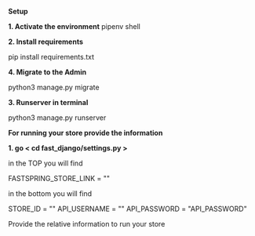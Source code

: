 
**Setup**



**1. Activate the environment**
pipenv shell

**2. Install requirements**

pip install requirements.txt

**4. Migrate to the Admin**

python3 manage.py migrate

**3. Runserver in terminal**

python3 manage.py runserver


**For running your store provide the information**

**1. go < cd fast_django/settings.py >**

in the TOP you will find 

FASTSPRING_STORE_LINK = "<YOUR POPUP STOREFRONT LINK>"


in the bottom you will find 

STORE_ID = "<YOUR STORE ID>"
API_USERNAME = "<API USERNAME>"
API_PASSWORD = "API_PASSWORD"

 
Provide the relative information to run your store



